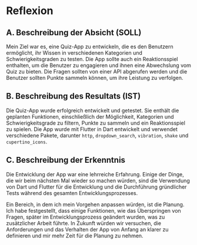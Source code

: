 # Reflexion

## A. Beschreibung der Absicht (SOLL)

Mein Ziel war es, eine Quiz-App zu entwickeln, die es den Benutzern ermöglicht, ihr Wissen in verschiedenen Kategorien und Schwierigkeitsgraden zu testen. Die App sollte auch ein Reaktionsspiel enthalten, um die Benutzer zu engagieren und ihnen eine Abwechslung vom Quiz zu bieten. Die Fragen sollten von einer API abgerufen werden und die Benutzer sollten Punkte sammeln können, um ihre Leistung zu verfolgen.

## B. Beschreibung des Resultats (IST)

Die Quiz-App wurde erfolgreich entwickelt und getestet. Sie enthält die geplanten Funktionen, einschließlich der Möglichkeit, Kategorien und Schwierigkeitsgrade zu filtern, Punkte zu sammeln und ein Reaktionsspiel zu spielen. Die App wurde mit Flutter in Dart entwickelt und verwendet verschiedene Pakete, darunter `http`, `dropdown_search`, `vibration`, `shake` und `cupertino_icons`.

## C. Beschreibung der Erkenntnis

Die Entwicklung der App war eine lehrreiche Erfahrung. Einige der Dinge, die wir beim nächsten Mal wieder so machen würden, sind die Verwendung von Dart und Flutter für die Entwicklung und die Durchführung gründlicher Tests während des gesamten Entwicklungsprozesses.

Ein Bereich, in dem ich mein Vorgehen anpassen würden, ist die Planung. Ich habe festgestellt, dass einige Funktionen, wie das Überspringen von Fragen, später im Entwicklungsprozess geändert wurden, was zu zusätzlicher Arbeit führte. In Zukunft würden wir versuchen, die Anforderungen und das Verhalten der App von Anfang an klarer zu definieren und mir mehr Zeit für die Planung zu nehmen.